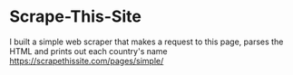# Scrape-This-Site
I built a simple web scraper that makes a request to this page, parses the HTML and prints out each country's name https://scrapethissite.com/pages/simple/
